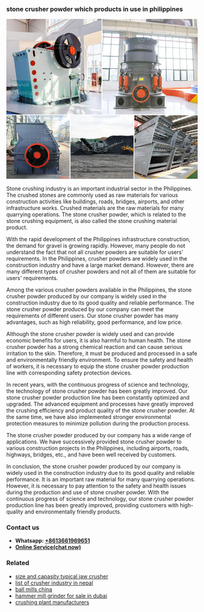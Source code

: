 <h3>stone crusher powder which products in use in philippines</h3><img src='1708408665.jpg' alt=''><p>Stone crushing industry is an important industrial sector in the Philippines. The crushed stones are commonly used as raw materials for various construction activities like buildings, roads, bridges, airports, and other infrastructure works. Crushed materials are the raw materials for many quarrying operations. The stone crusher powder, which is related to the stone crushing equipment, is also called the stone crushing material product.</p><p>With the rapid development of the Philippines infrastructure construction, the demand for gravel is growing rapidly. However, many people do not understand the fact that not all crusher powders are suitable for users' requirements. In the Philippines, crusher powders are widely used in the construction industry and have a large market demand. However, there are many different types of crusher powders and not all of them are suitable for users' requirements.</p><p>Among the various crusher powders available in the Philippines, the stone crusher powder produced by our company is widely used in the construction industry due to its good quality and reliable performance. The stone crusher powder produced by our company can meet the requirements of different users. Our stone crusher powder has many advantages, such as high reliability, good performance, and low price.</p><p>Although the stone crusher powder is widely used and can provide economic benefits for users, it is also harmful to human health. The stone crusher powder has a strong chemical reaction and can cause serious irritation to the skin. Therefore, it must be produced and processed in a safe and environmentally friendly environment. To ensure the safety and health of workers, it is necessary to equip the stone crusher powder production line with corresponding safety protection devices.</p><p>In recent years, with the continuous progress of science and technology, the technology of stone crusher powder has been greatly improved. Our stone crusher powder production line has been constantly optimized and upgraded. The advanced equipment and processes have greatly improved the crushing efficiency and product quality of the stone crusher powder. At the same time, we have also implemented stronger environmental protection measures to minimize pollution during the production process.</p><p>The stone crusher powder produced by our company has a wide range of applications. We have successively provided stone crusher powder to various construction projects in the Philippines, including airports, roads, highways, bridges, etc., and have been well received by customers.</p><p>In conclusion, the stone crusher powder produced by our company is widely used in the construction industry due to its good quality and reliable performance. It is an important raw material for many quarrying operations. However, it is necessary to pay attention to the safety and health issues during the production and use of stone crusher powder. With the continuous progress of science and technology, our stone crusher powder production line has been greatly improved, providing customers with high-quality and environmentally friendly products.</p><h3>Contact us</h3><ul><li><strong>Whatsapp:&nbsp;<a href="https://wa.me/8613661969651">+8613661969651</a></strong></li><li><a href="https://swt.shibang-china.com/?git&amp;zhl&amp;stone crusher powder which products in use in philippines"><strong>Online Service(chat now)</strong></a></li></ul><h3>Related</h3><ul><li><a href='size and capasity typical jaw crusher.md'>size and capasity typical jaw crusher</a></li><li><a href='list of crusher industry in nepal.md'>list of crusher industry in nepal</a></li><li><a href='ball mills china.md'>ball mills china</a></li><li><a href='hammer mill grinder for sale in dubai.md'>hammer mill grinder for sale in dubai</a></li><li><a href='crushing plant manufacturers.md'>crushing plant manufacturers</a></li></ul>